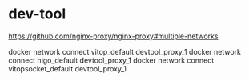 # dev-tool

https://github.com/nginx-proxy/nginx-proxy#multiple-networks

docker network connect vitop_default devtool_proxy_1
docker network connect higo_default devtool_proxy_1
docker network connect vitopsocket_default devtool_proxy_1